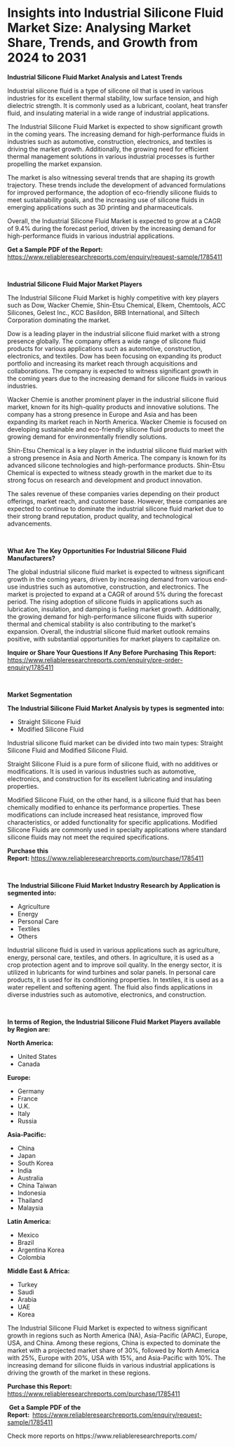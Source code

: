 <p><h1>Insights into Industrial Silicone Fluid Market Size: Analysing Market Share, Trends, and Growth from 2024 to 2031</h1></p><p><strong>Industrial Silicone Fluid Market Analysis and Latest Trends</strong></p>
<p><p>Industrial silicone fluid is a type of silicone oil that is used in various industries for its excellent thermal stability, low surface tension, and high dielectric strength. It is commonly used as a lubricant, coolant, heat transfer fluid, and insulating material in a wide range of industrial applications.</p><p>The Industrial Silicone Fluid Market is expected to show significant growth in the coming years. The increasing demand for high-performance fluids in industries such as automotive, construction, electronics, and textiles is driving the market growth. Additionally, the growing need for efficient thermal management solutions in various industrial processes is further propelling the market expansion.</p><p>The market is also witnessing several trends that are shaping its growth trajectory. These trends include the development of advanced formulations for improved performance, the adoption of eco-friendly silicone fluids to meet sustainability goals, and the increasing use of silicone fluids in emerging applications such as 3D printing and pharmaceuticals.</p><p>Overall, the Industrial Silicone Fluid Market is expected to grow at a CAGR of 9.4% during the forecast period, driven by the increasing demand for high-performance fluids in various industrial applications.</p></p>
<p><strong>Get a Sample PDF of the Report:&nbsp;</strong> <a href="https://www.reliableresearchreports.com/enquiry/request-sample/1785411">https://www.reliableresearchreports.com/enquiry/request-sample/1785411</a></p>
<p>&nbsp;</p>
<p><strong>Industrial Silicone Fluid Major Market Players</strong></p>
<p><p>The Industrial Silicone Fluid Market is highly competitive with key players such as Dow, Wacker Chemie, Shin-Etsu Chemical, Elkem, Chemtools, ACC Silicones, Gelest Inc., KCC Basildon, BRB International, and Siltech Corporation dominating the market.</p><p>Dow is a leading player in the industrial silicone fluid market with a strong presence globally. The company offers a wide range of silicone fluid products for various applications such as automotive, construction, electronics, and textiles. Dow has been focusing on expanding its product portfolio and increasing its market reach through acquisitions and collaborations. The company is expected to witness significant growth in the coming years due to the increasing demand for silicone fluids in various industries.</p><p>Wacker Chemie is another prominent player in the industrial silicone fluid market, known for its high-quality products and innovative solutions. The company has a strong presence in Europe and Asia and has been expanding its market reach in North America. Wacker Chemie is focused on developing sustainable and eco-friendly silicone fluid products to meet the growing demand for environmentally friendly solutions.</p><p>Shin-Etsu Chemical is a key player in the industrial silicone fluid market with a strong presence in Asia and North America. The company is known for its advanced silicone technologies and high-performance products. Shin-Etsu Chemical is expected to witness steady growth in the market due to its strong focus on research and development and product innovation.</p><p>The sales revenue of these companies varies depending on their product offerings, market reach, and customer base. However, these companies are expected to continue to dominate the industrial silicone fluid market due to their strong brand reputation, product quality, and technological advancements.</p></p>
<p>&nbsp;</p>
<p><strong>What Are The Key Opportunities For Industrial Silicone Fluid Manufacturers?</strong></p>
<p><p>The global industrial silicone fluid market is expected to witness significant growth in the coming years, driven by increasing demand from various end-use industries such as automotive, construction, and electronics. The market is projected to expand at a CAGR of around 5% during the forecast period. The rising adoption of silicone fluids in applications such as lubrication, insulation, and damping is fueling market growth. Additionally, the growing demand for high-performance silicone fluids with superior thermal and chemical stability is also contributing to the market's expansion. Overall, the industrial silicone fluid market outlook remains positive, with substantial opportunities for market players to capitalize on.</p></p>
<p><strong>Inquire or Share Your Questions If Any Before Purchasing This Report:</strong> <a href="https://www.reliableresearchreports.com/enquiry/pre-order-enquiry/1785411">https://www.reliableresearchreports.com/enquiry/pre-order-enquiry/1785411</a></p>
<p>&nbsp;</p>
<p><strong>Market Segmentation</strong></p>
<p><strong>The Industrial Silicone Fluid Market Analysis by types is segmented into:</strong></p>
<p><ul><li>Straight Silicone Fluid</li><li>Modified Silicone Fluid</li></ul></p>
<p><p>Industrial silicone fluid market can be divided into two main types: Straight Silicone Fluid and Modified Silicone Fluid. </p><p>Straight Silicone Fluid is a pure form of silicone fluid, with no additives or modifications. It is used in various industries such as automotive, electronics, and construction for its excellent lubricating and insulating properties.</p><p>Modified Silicone Fluid, on the other hand, is a silicone fluid that has been chemically modified to enhance its performance properties. These modifications can include increased heat resistance, improved flow characteristics, or added functionality for specific applications. Modified Silicone Fluids are commonly used in specialty applications where standard silicone fluids may not meet the required specifications.</p></p>
<p><strong>Purchase this Report:&nbsp;</strong><a href="https://www.reliableresearchreports.com/purchase/1785411">https://www.reliableresearchreports.com/purchase/1785411</a></p>
<p>&nbsp;</p>
<p><strong>The Industrial Silicone Fluid Market Industry Research by Application is segmented into:</strong></p>
<p><ul><li>Agriculture</li><li>Energy</li><li>Personal Care</li><li>Textiles</li><li>Others</li></ul></p>
<p><p>Industrial silicone fluid is used in various applications such as agriculture, energy, personal care, textiles, and others. In agriculture, it is used as a crop protection agent and to improve soil quality. In the energy sector, it is utilized in lubricants for wind turbines and solar panels. In personal care products, it is used for its conditioning properties. In textiles, it is used as a water repellent and softening agent. The fluid also finds applications in diverse industries such as automotive, electronics, and construction.</p></p>
<p>&nbsp;</p>
<p><strong>In terms of Region, the Industrial Silicone Fluid Market Players available by Region are:</strong></p>
<p>
    <p> <strong> North America: </strong>
        <ul>
            <li>United States</li>
            <li>Canada</li>
        </ul>
        </p> 
    <p> <strong> Europe: </strong>
        <ul>
            <li>Germany</li>
            <li>France</li>
            <li>U.K.</li>
            <li>Italy</li>
            <li>Russia</li>
        </ul>
        </p> 
    <p> <strong> Asia-Pacific: </strong>
        <ul>
            <li>China</li>
            <li>Japan</li>
            <li>South Korea</li>
            <li>India</li>
            <li>Australia</li>
            <li>China Taiwan</li>
            <li>Indonesia</li>
            <li>Thailand</li>
            <li>Malaysia</li>
        </ul>
        </p> 
    <p> <strong> Latin America: </strong>
        <ul>
            <li>Mexico</li>
            <li>Brazil</li>
            <li>Argentina Korea</li>
            <li>Colombia</li>
        </ul>
        </p> 
    <p> <strong> Middle East & Africa: </strong>
        <ul>
            <li>Turkey</li>
            <li>Saudi</li>
            <li>Arabia</li>
            <li>UAE</li>
            <li>Korea</li>
        </ul>
    </p>
    </p>
<p><p>The Industrial Silicone Fluid Market is expected to witness significant growth in regions such as North America (NA), Asia-Pacific (APAC), Europe, USA, and China. Among these regions, China is expected to dominate the market with a projected market share of 30%, followed by North America with 25%, Europe with 20%, USA with 15%, and Asia-Pacific with 10%. The increasing demand for silicone fluids in various industrial applications is driving the growth of the market in these regions.</p></p>
<p><strong>Purchase this Report: </strong><a href="https://www.reliableresearchreports.com/purchase/1785411">https://www.reliableresearchreports.com/purchase/1785411</a></p>
<p>&nbsp;<strong>Get a Sample PDF of the Report:&nbsp;&nbsp;</strong><a href="https://www.reliableresearchreports.com/enquiry/request-sample/1785411">https://www.reliableresearchreports.com/enquiry/request-sample/1785411</a></p>
<p><strong></strong></p>
<p>Check more reports on https://www.reliableresearchreports.com/</p>